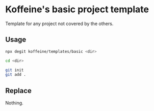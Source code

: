 # Koffeine's basic project template

Template for any project not covered by the others.

## Usage

```sh
npx degit koffeine/templates/basic <dir>

cd <dir>

git init
git add .
```

## Replace

Nothing.

